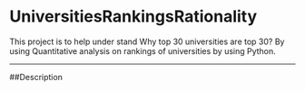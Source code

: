 # UniversitiesRankingsRationality
This project is to help under stand Why top 30 universities are top 30? By using Quantitative analysis on rankings of universities by using Python.

---
##Description
